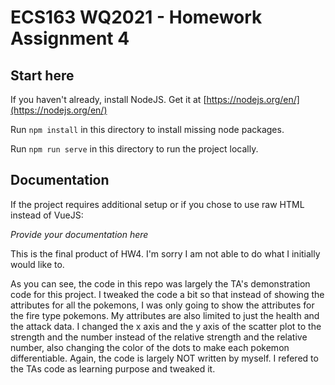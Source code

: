 # ECS163 WQ2021 - Homework Assignment 4


## Start here
If you haven't already, install NodeJS.
Get it at [https://nodejs.org/en/](https://nodejs.org/en/)

Run `npm install` in this directory to install missing node packages.

Run `npm run serve` in this directory to run the project locally.

## Documentation
If the project requires additional setup or if you chose to use raw HTML instead of VueJS:

*Provide your documentation here*

This is the final product of HW4. I'm sorry I am not able to do what I initially would like to. 

As you can see, the code in this repo was largely the TA's demonstration code for this project. I tweaked the code a bit so that instead of showing the attributes for all the pokemons, I was only going to show the attributes for the fire type pokemons. My attributes are also limited to just the health and the attack data. I changed the x axis and the y axis of the scatter plot to the strength and the number instead of the relative strength and the relative number, also changing the color of the dots to make each pokemon differentiable. Again, the code is largely NOT written by myself. I refered to the TAs code as learning purpose and tweaked it. 